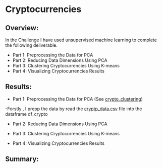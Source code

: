 # Cryptocurrencies
## Overview:
In the Challenge I have used unsupervised machine learning to complete the following deliverable.
-	Part 1: Preprocessing the Data for PCA
-	Part 2: Reducing Data Dimensions Using PCA
-	Part 3: Clustering Cryptocurrencies Using K-means
-	Part 4: Visualizing Cryptocurrencies Results

## Results:
-	Part 1: Preprocessing the Data for PCA (See [crypto_clustering](https://github.com/JaredTMurray/Cryptocurrencies/blob/main/crypto_clustering.ipynb))
   
   -Forstly , I prepp the data by read the [cryptp_data.csv](https://github.com/JaredTMurray/Cryptocurrencies/blob/main/crypto_data.csv) file into the dataframe df_crypto 

-	Part 2: Reducing Data Dimensions Using PCA

-	Part 3: Clustering Cryptocurrencies Using K-means

-	Part 4: Visualizing Cryptocurrencies Results

## Summary:
